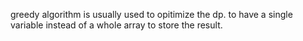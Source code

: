 greedy algorithm is usually used to opitimize the dp. to have a single variable instead of a whole array to store the result.